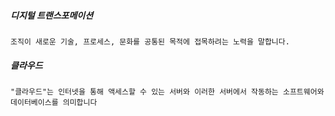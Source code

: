 ##### 디지털 트랜스포메이션
```
조직이 새로운 기술, 프로세스, 문화를 공통된 목적에 접목하려는 노력을 말합니다.
```
##### 클라우드
```
"클라우드"는 인터넷을 통해 액세스할 수 있는 서버와 이러한 서버에서 작동하는 소프트웨어와 데이터베이스를 의미합니다
```
